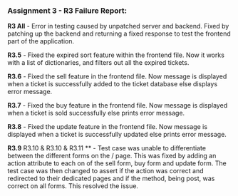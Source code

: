 ### Assignment 3 - R3 Failure Report:

**R3 All** - Error in testing caused by unpatched server and backend. Fixed by patching up the backend and returning a fixed response to test the frontend part of the application.

**R3.5** - Fixed the expired sort feature within the frontend file. Now it works with a list of dictionaries, and filters out all the expired tickets. 

**R3.6** - Fixed the sell feature in the frontend file. Now message is displayed when a ticket is successfully added to the ticket database else displays error message. 

**R3.7** - Fixed the buy feature in the frontend file. Now message is displayed when a ticket is sold successfully else prints error message. 

**R3.8** - Fixed the update feature in the frontend file. Now message is displayed when a ticket is successfully updated else prints error message.

**R3.9** R3.10 & R3.10 & R3.11 ** - Test case was unable to differentiate between the different forms on the / page. This was fixed by adding an action attribute to each on of the sell form, buy form and update form. The test case was then changed to assert if the action was correct and redirected to their dedicated pages and if the method, being post, was correct on all forms. This resolved the issue. 
